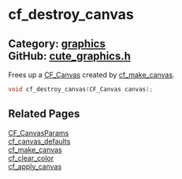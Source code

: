 [](../header.md ':include')

# cf_destroy_canvas

Category: [graphics](https://github.com/RandyGaul/cute_framework/blob/master/docs/api_reference?id=graphics)  
GitHub: [cute_graphics.h](https://github.com/RandyGaul/cute_framework/blob/master/include/cute_graphics.h)  
---

Frees up a [CF_Canvas](https://github.com/RandyGaul/cute_framework/blob/master/docs/graphics/cf_canvas.md) created by [cf_make_canvas](https://github.com/RandyGaul/cute_framework/blob/master/docs/graphics/cf_make_canvas.md).

```cpp
void cf_destroy_canvas(CF_Canvas canvas);
```

## Related Pages

[CF_CanvasParams](https://github.com/RandyGaul/cute_framework/blob/master/docs/graphics/cf_canvasparams.md)  
[cf_canvas_defaults](https://github.com/RandyGaul/cute_framework/blob/master/docs/graphics/cf_canvas_defaults.md)  
[cf_make_canvas](https://github.com/RandyGaul/cute_framework/blob/master/docs/graphics/cf_make_canvas.md)  
[cf_clear_color](https://github.com/RandyGaul/cute_framework/blob/master/docs/graphics/cf_clear_color.md)  
[cf_apply_canvas](https://github.com/RandyGaul/cute_framework/blob/master/docs/graphics/cf_apply_canvas.md)  
